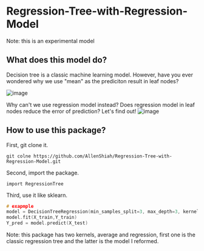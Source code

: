 # Regression-Tree-with-Regression-Model

Note: this is an experimental model



## What does this model do? 
Decision tree is a classic machine learning model. However, have you ever wondered why we use "mean" as the prediciton result in leaf nodes?

![image](https://miro.medium.com/max/875/1*ZVq5QHRyCdx-HJcpSCspKQ.png)

Why can't we use regression model instead? Does regression model in leaf nodes reduce the error of prediction? Let's find out!
![image](https://miro.medium.com/max/875/1*-s-RH_g23FqJ3-mnLZcm3Q.png)

## How to use this package?
First, git clone it.
```
git colne https://github.com/AllenShiah/Regression-Tree-with-Regression-Model.git
```
Second, import the package.
```
import RegressionTree
```
Third, use it like sklearn.
```c++
# exapmple
model = DecisionTreeRegression(min_samples_split=3, max_depth=3, kernel='regression')
model.fit(X_train,Y_train)
Y_pred = model.predict(X_test) 
```
Note: this package has two kernels, average and regression, first one is the classic regression tree and the latter is the model I reformed. 

